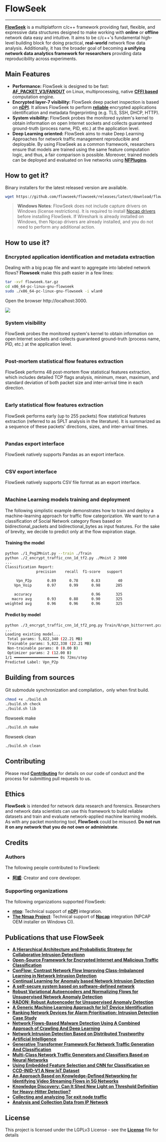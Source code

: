 # FlowSeek

--------------------------------------------------------------------------------
[**FlowSeek**][repo] is a multiplatform c/c++ framework providing fast, flexible, and expressive data structures designed to make
working with **online** or **offline** network data easy and intuitive. It aims to be c/c++'s fundamental high-level
building block for doing practical, **real-world** network flow data analysis. Additionally, it has the broader
goal of becoming **a unifying network data analytics framework for researchers** providing data reproducibility
across experiments.



## Main Features

* **Performance:** FlowSeek is designed to be fast: [**AF_PACKET_V3/FANOUT**][packet] on Linux, multiprocessing, native
  [**CFFI based**][cffi] computation engine.
* **Encrypted layer-7 visibility:** FlowSeek deep packet inspection is based on [**nDPI**][ndpi].
  It allows FlowSeek to perform [**reliable**][reliable] encrypted applications identification and metadata
  fingerprinting (e.g. TLS, SSH, DHCP, HTTP).
* **System visibility:** FlowSeek probes the monitored system's kernel to obtain information on open Internet sockets
  and collects guaranteed ground-truth (process name, PID, etc.) at the application level.
* **Deep Learning oriented:** FlowSeek aims to make Deep Learning Approaches for network traffic management
reproducible and deployable. By using FlowSeek as a common framework, researchers ensure that models are trained using
the same feature computation logic, and thus, a fair comparison is possible. Moreover, trained models can be deployed
and evaluated on live networks using [**NFPlugins**][nfplugin].



## How to get it?

Binary installers for the latest released version are available.

```bash
wget https://github.com/flowseek/flowseek/releases/latest/download/flowseek.tar.gz
```

> **Windows Notes**: FlowSeek does not include capture drivers on Windows (license restrictions). It is required to
> install [Npcap drivers][npcap] before installing FlowSeek.
> If Wireshark is already installed on Windows, then Npcap drivers are already installed, and you do not need to perform
> any additional action.



## How to use it?

### Encrypted application identification and metadata extraction

Dealing with a big pcap file and want to aggregate into labeled network flows? **Flowseek** make this path easier in
a few lines:

```bash
tar -xvf flowseek.tar.gz
cd x86_64-pc-linux-gnu-flowseek
sudo ./x86_64-pc-linux-gnu-flowseek -i wlan0
```

Open the browser http://localhost:3000.

![](assets/0250226_111807.png)



### System visibility

FlowSeek probes the monitored system's kernel to obtain information on open Internet sockets and collects guaranteed
ground-truth (process name, PID, etc.) at the application level.

```bash

```



### Post-mortem statistical flow features extraction

FlowSeek performs 48 post-mortem flow statistical features extraction, which includes detailed TCP flags analysis,
minimum, mean, maximum, and standard deviation of both packet size and inter-arrival time in each direction.

```python

```



### Early statistical flow features extraction

FlowSeek performs early (up to 255 packets) flow statistical features extraction (referred to as SPLT analysis in the
literature). It is summarized as a sequence of these packets' directions, sizes, and inter-arrival times.

```python

```

### Pandas export interface

FlowSeek natively supports Pandas as an export interface.

```python

```



### CSV export interface

FlowSeek natively supports CSV file format as an export interface.

```python

```



### Machine Learning models training and deployment

The following simplistic example demonstrates how to train and deploy a machine-learning approach for traffic
flow categorization.
We want to run a classification of Social Network category flows based on bidirectional_packets and bidirectional_bytes
as input features. For the sake of brevity, we decide to predict only at the flow expiration stage.

#### Training the model

```bash
python ./1_Png2Mnist.py --train ./Train
python ./2_encrypt_traffic_cnn_1d_tf2.py ./Mnist 2 3000
...
Classification Report:
              precision    recall  f1-score   support

     Vpn_P2p       0.89      0.78      0.83        40
    Vpn_Voip       0.97      0.99      0.98       285

    accuracy                           0.96       325
   macro avg       0.93      0.88      0.90       325
weighted avg       0.96      0.96      0.96       325
```

#### Predict by model

```bash
python ./3_encrypt_traffic_cnn_1d_tf2_png.py Train/0/vpn_bittorrent.pcap.TCP_10-8-8-130_33781_207-241-227-212_80.png 2  ./model_2class_Mnist/model.h5
...
Loading existing model...
 Total params: 5,822,340 (22.21 MB)
 Trainable params: 5,822,338 (22.21 MB)
 Non-trainable params: 0 (0.00 B)
 Optimizer params: 2 (12.00 B)
1/1 ━━━━━━━━━━━━━━━━━━━━ 0s 72ms/step
Predicted Label: Vpn_P2p
```



## Building from sources

Git submodule synchronization and compilation，only when first build.
```bash
chmod +x ./build.sh
./build.sh check
./build.sh lib
```

flowseek make

```bash
./build.sh make
```

flowseek clean

```bash
./build.sh clean
```



## Contributing

Please read [**Contributing**][contribute] for details on our code of conduct and the process for submitting pull
requests to us.



## Ethics

**FlowSeek** is intended for network data research and forensics. Researchers and network data scientists can use this
framework to build reliable datasets and train and evaluate network-applied machine learning models.
As with any packet monitoring tool, **FlowSeek** could be misused. **Do not run it on any network that you do not own or
administrate**.



## Credits

### Authors

The following people contributed to FlowSeek:

* [**阿威**](mailto:missazuozhu@gmail.com): Creator and core developer.

  

### Supporting organizations

The following organizations supported FlowSeek:

* [**ntop**](https://www.ntop.org/): Technical support of [**nDPI**][ndpi] integration.
* [**The Nmap Project**](https://nmap.org): Technical support of [**Npcap**][npcap] integration (NPCAP OEM installer on Windows CI).



## Publications that use FlowSeek

* [**A Hierarchical Architecture and Probabilistic Strategy for Collaborative Intrusion Detectionn**](https://ieeexplore.ieee.org/abstract/document/9705027)
* [**Open-Source Framework for Encrypted Internet and Malicious Traffic Classification**](https://arxiv.org/pdf/2206.10144.pdf)
* [**ConFlow: Contrast Network Flow Improving Class-Imbalanced Learning in Network Intrusion Detection**](https://www.researchsquare.com/article/rs-1572776/latest.pdf)
* [**Continual Learning for Anomaly based Network Intrusion Detection**](https://ieeexplore.ieee.org/abstract/document/9668482)
* [**A self-secure system based on software-defined network**](https://www.spiedigitallibrary.org/conference-proceedings-of-spie/12250/122500Z/A-self-secure-system-based-on-software-defined-network/10.1117/12.2639591.short?SSO=1)
* [**Robust Variational Autoencoders and Normalizing Flows for Unsupervised Network Anomaly Detection**](https://hal.archives-ouvertes.fr/hal-03542451/document)
* [**RADON: Robust Autoencoder for Unsupervised Anomaly Detection**](https://ieeexplore.ieee.org/document/9699174)
* [**A Generic Machine Learning Approach for IoT Device Identification**](https://ieeexplore.ieee.org/document/9702983)
* [**Ranking Network Devices for Alarm Prioritisation: Intrusion Detection Case Study**](https://ieeexplore.ieee.org/abstract/document/9559086)
* [**Network Flows-Based Malware Detection Using A Combined Approach of Crawling And Deep Learning**](https://ieeexplore.ieee.org/document/9500920)
* [**Network Intrusion Detection Based on Distributed Trustworthy Artificial Intelligence**](https://repository.dl.itc.u-tokyo.ac.jp/record/2002253/files/48196454.pdf)
* [**Generative Transformer Framework For Network Traffic Generation And Classification**](https://cyberleninka.ru/article/n/generative-transformer-framework-for-network-traffic-generation-and-classification)
* [**Multi-Class Network Traffic Generators and Classifiers Based on Neural Networks**](https://ieeexplore.ieee.org/document/9416067)
* [**Using Embedded Feature Selection and CNN for Classification on CCD-INID-V1 A New IoT Dataset**](https://www.mdpi.com/1424-8220/21/14/4834)
* [**An Approach Based on Knowledge-Defined Networking for Identifying Video Streaming Flows in 5G Networks**](https://latamt.ieeer9.org/index.php/transactions/article/view/5083/1116)
* [**Knowledge Discovery: Can It Shed New Light on Threshold Definition for Heavy‑Hitter Detection?**](https://link.springer.com/content/pdf/10.1007/s10922-021-09593-w.pdf)
* [**Collecting and analyzing Tor exit node traffic**](https://www.diva-portal.org/smash/get/diva2:1575255/FULLTEXT01.pdf)
* [**Analysis and Collection Data from IP Network**](https://sciendo.com/article/10.2478/aei-2022-0013)



## License

This project is licensed under the LGPLv3 License - see the [**License**][license] file for details

[license]: https://github.com/FlowSeek/FlowSeek/blob/master/LICENSE
[contribute]: https://FlowSeek.org/docs/community
[documentation]: https://FlowSeek.org/
[ndpi]: https://github.com/ntop/nDPI
[npcap]: https://npcap.org
[nfplugin]: https://FlowSeek.org/docs/api#nfplugin
[reliable]: http://people.ac.upc.edu/pbarlet/papers/ground-truth.pam2014.pdf
[repo]: https://github.com/flowseek/flowseek/
[demo]: https://mybinder.org/v2/gh/FlowSeek/FlowSeek/master?filepath=demo_notebook.ipynb
[pypy]: https://www.pypy.org/
[cffi]: https://cffi.readthedocs.io/en/latest/goals.html
[sah]:https://raw.githubusercontent.com/FlowSeek/FlowSeek/master/assets/sah_logo.png?raw=true
[tuke]:https://raw.githubusercontent.com/FlowSeek/FlowSeek/master/assets/tuke_logo.png?raw=true
[ntop]:https://raw.githubusercontent.com/FlowSeek/FlowSeek/master/assets/ntop_logo.png?raw=true
[nmap]:https://raw.githubusercontent.com/FlowSeek/FlowSeek/master/assets/nmap_logo.png?raw=true
[google]:https://raw.githubusercontent.com/FlowSeek/FlowSeek/master/assets/google_logo.png?raw=true
[l]:https://github.com/ryanoasis/nerd-fonts/wiki/screenshots/v1.0.x/linux-pass-sm.png
[m]:https://github.com/ryanoasis/nerd-fonts/wiki/screenshots/v1.0.x/mac-pass-sm.png
[w]:https://github.com/ryanoasis/nerd-fonts/wiki/screenshots/v1.0.x/windows-pass-sm.png
[install]: https://www.FlowSeek.org/docs/#building-FlowSeek-from-sources
[doi]: https://doi.org/10.1016/j.comnet.2021.108719
[comnet]: https://www.sciencedirect.com/journal/computer-networks/vol/204/suppl/C
[packet]: https://manned.org/packet.7

